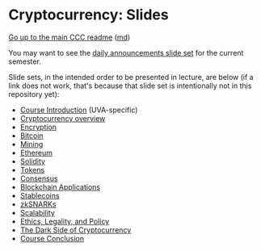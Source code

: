 Cryptocurrency: Slides
======================


[Go up to the main CCC readme](../readme.html) ([md](../readme.md))

You may want to see the [daily announcements slide set](../uva/daily-announcements.html#/) for the current semester.

Slide sets, in the intended order to be presented in lecture, are below (if a link does not work, that's because that slide set is intentionally not in this repository yet):

- [Course Introduction](../uva/introduction.html#/) (UVA-specific)
- [Cryptocurrency overview](overview.html#/)
- [Encryption](encryption.html#/)
- [Bitcoin](bitcoin.html#/)
- [Mining](mining.html#/)
- [Ethereum](ethereum.html#/)
- [Solidity](solidity.html#/)
- [Tokens](tokens.html#/)
- [Consensus](consensus.html#/)
- [Blockchain Applications](applications.html#/)
- [Stablecoins](stablecoins.html#/) <!-- present after applications, as it refers to DEXes and DAOs -->
- [zkSNARKs](zksnarks.html#/)
- [Scalability](scalability.html#/)
- [Ethics, Legality, and Policy](ethics-legal-policy.html#/)
- [The Dark Side of Cryptocurrency](darkside.html#/)
- [Course Conclusion](conclusion.html)

<!--

Not used:

- [Algorand](algorand.html#/)

-->
